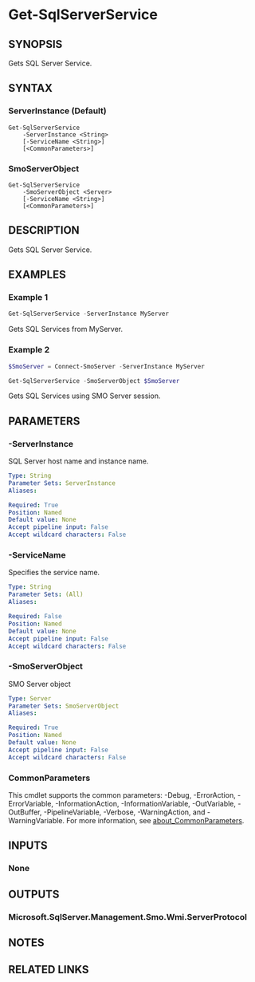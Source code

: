 ﻿---
external help file: SqlServerConfiguration-help.xml
Module Name: SqlServerConfiguration
online version:
schema: 2.0.0
---

# Get-SqlServerService

## SYNOPSIS
Gets SQL Server Service.

## SYNTAX

### ServerInstance (Default)
```
Get-SqlServerService
	-ServerInstance <String>
	[-ServiceName <String>]
	[<CommonParameters>]
```

### SmoServerObject
```
Get-SqlServerService
	-SmoServerObject <Server>
	[-ServiceName <String>]
	[<CommonParameters>]
```

## DESCRIPTION
Gets SQL Server Service.

## EXAMPLES

### Example 1
```powershell
Get-SqlServerService -ServerInstance MyServer
```

Gets SQL Services from MyServer.

### Example 2
```powershell
$SmoServer = Connect-SmoServer -ServerInstance MyServer

Get-SqlServerService -SmoServerObject $SmoServer
```

Gets SQL Services using SMO Server session.

## PARAMETERS

### -ServerInstance
SQL Server host name and instance name.

```yaml
Type: String
Parameter Sets: ServerInstance
Aliases:

Required: True
Position: Named
Default value: None
Accept pipeline input: False
Accept wildcard characters: False
```

### -ServiceName
Specifies the service name.

```yaml
Type: String
Parameter Sets: (All)
Aliases:

Required: False
Position: Named
Default value: None
Accept pipeline input: False
Accept wildcard characters: False
```

### -SmoServerObject
SMO Server object

```yaml
Type: Server
Parameter Sets: SmoServerObject
Aliases:

Required: True
Position: Named
Default value: None
Accept pipeline input: False
Accept wildcard characters: False
```

### CommonParameters
This cmdlet supports the common parameters: -Debug, -ErrorAction, -ErrorVariable, -InformationAction, -InformationVariable, -OutVariable, -OutBuffer, -PipelineVariable, -Verbose, -WarningAction, and -WarningVariable. For more information, see [about_CommonParameters](http://go.microsoft.com/fwlink/?LinkID=113216).

## INPUTS

### None

## OUTPUTS

### Microsoft.SqlServer.Management.Smo.Wmi.ServerProtocol

## NOTES

## RELATED LINKS
